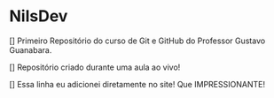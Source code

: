 # NilsDev
 [] Primeiro Repositório do  curso de Git e GitHub do Professor Gustavo Guanabara.

 [] Repositório criado durante uma aula ao vivo!
 
 [] Essa linha eu adicionei diretamente no site! Que IMPRESSIONANTE!
